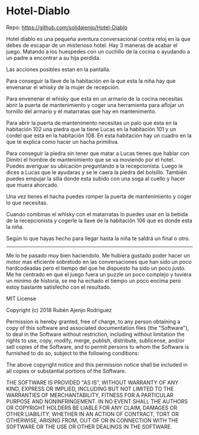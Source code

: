 # Hotel-Diablo 

Repo: https://github.com/solidajenjo/Hotel-Diablo

Hotel diablo es una pequeña aventura conversacional contra reloj en la que debes
de escapar de un misterioso hotel. Hay 3 maneras de acabar el juego. Matando a 
los huespedes con un cuchillo de la cocina o ayudando a un padre a encontrar a 
su hija perdida.

Las acciones posibles estan en la pantalla.

Para conseguir la llave de la habitación en la que esta la niña hay que envenanar
el whisky de la mujer de recepción.

Para envenenar el whisky que esta en un armario de la cocina necesitas abrir la puerta
de mantenimiento y coger una herramienta para aflojar un tornillo del armario y el 
matarratas que hay en mantenimento.

Para abrir la puerta de mantenimento necesitas un palo que esta en la habitación 102
una piedra que la tiene Lucas en la habitación 101 y un cordel que está en la habitación
108. En esta habitación hay un cuadro en la que te explica como hacer un hacha primitiva.

Para conseguir la piedra sin tener que matar a Lucas tienes que hablar con Dimitri el 
hombre de mantenimiento que se va moviendo por el hotel. Puedes averiguar su ubicación
preguntando a la recepcionista. Luego le dices a Lucas que le ayudaras y se le caera la
piedra del bolsillo. También puedes empujar la silla donde esta subido con una soga al 
cuello y hacer que muera ahorcado.

Una vez tienes el hacha puedes romper la puerta de mantenimiento y coger lo que necesitas.

Cuando combinas el whisky con el matarratas lo puedes usar en la bebida de la recepcionista
y cogerle la llave de la habitación 106 que es donde esta la niña.

Según lo que hayas hecho para llegar hasta la niña te saldrá un final o otro.

-------------------------------------------------------------------------------------------

Me lo he pasado muy bien haciendolo. Me hubiera gustado poder hacer un motor mas eficiente
sobretodo en las conversaciones que han sido un poco hardcodeadas pero el tiempo del que he 
dispuesto ha sido un poco justo. Me he centrado en que el juego fuera un puzzle un poco 
complejo y tuviera un minimo de historia, se me ha echado el tiempo un poco encima pero estoy
bastante satisfecho con el resultado.



MIT License

Copyright (c) 2018 Rubén Ajenjo Rodriguez

Permission is hereby granted, free of charge, to any person obtaining a copy
of this software and associated documentation files (the "Software"), to deal
in the Software without restriction, including without limitation the rights
to use, copy, modify, merge, publish, distribute, sublicense, and/or sell
copies of the Software, and to permit persons to whom the Software is
furnished to do so, subject to the following conditions:

The above copyright notice and this permission notice shall be included in all
copies or substantial portions of the Software.

THE SOFTWARE IS PROVIDED "AS IS", WITHOUT WARRANTY OF ANY KIND, EXPRESS OR
IMPLIED, INCLUDING BUT NOT LIMITED TO THE WARRANTIES OF MERCHANTABILITY,
FITNESS FOR A PARTICULAR PURPOSE AND NONINFRINGEMENT. IN NO EVENT SHALL THE
AUTHORS OR COPYRIGHT HOLDERS BE LIABLE FOR ANY CLAIM, DAMAGES OR OTHER
LIABILITY, WHETHER IN AN ACTION OF CONTRACT, TORT OR OTHERWISE, ARISING FROM,
OUT OF OR IN CONNECTION WITH THE SOFTWARE OR THE USE OR OTHER DEALINGS IN THE
SOFTWARE.
